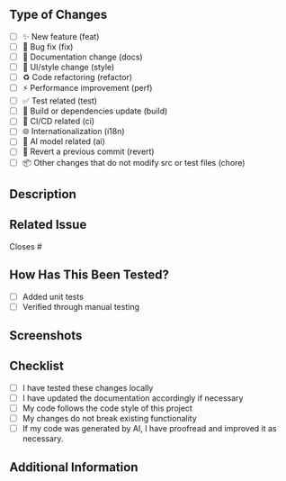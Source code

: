 ## Type of Changes

<!--- Please select one type below -->

- [ ] ✨ New feature (feat)
- [ ] 🐛 Bug fix (fix)
- [ ] 📝 Documentation change (docs)
- [ ] 💄 UI/style change (style)
- [ ] ♻️ Code refactoring (refactor)
- [ ] ⚡ Performance improvement (perf)
- [ ] ✅ Test related (test)
- [ ] 🔧 Build or dependencies update (build)
- [ ] 🔄 CI/CD related (ci)
- [ ] 🌐 Internationalization (i18n)
- [ ] 🧠 AI model related (ai)
- [ ] 🔄 Revert a previous commit (revert)
- [ ] 📦 Other changes that do not modify src or test files (chore)

## Description

<!--- Please describe the changes in this PR and the problem it solves -->

## Related Issue

<!--- If this PR closes an issue, please link the issue below -->

Closes #

## How Has This Been Tested?

<!--- Please describe how you tested your changes -->

- [ ] Added unit tests
- [ ] Verified through manual testing

## Screenshots

<!--- If applicable, add screenshots to help explain your changes -->

## Checklist

<!--- Go over all the following points before requesting a review -->

- [ ] I have tested these changes locally
- [ ] I have updated the documentation accordingly if necessary
- [ ] My code follows the code style of this project
- [ ] My changes do not break existing functionality
- [ ] If my code was generated by AI, I have proofread and improved it as necessary.

## Additional Information

<!--- Any other information that reviewers should know -->
